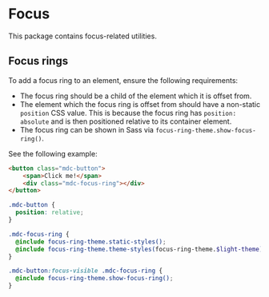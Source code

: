 # Focus

This package contains focus-related utilities.

## Focus rings

To add a focus ring to an element, ensure the following requirements:
- The focus ring should be a child of the element which it is offset from.
- The element which the focus ring is offset from should have a
  non-static `position` CSS value. This is because the focus ring has
  `position: absolute` and is then positioned relative to its container
  element.
- The focus ring can be shown in Sass via `focus-ring-theme.show-focus-ring()`.


See the following example:

```html
<button class="mdc-button">
	<span>Click me!</span>
	<div class="mdc-focus-ring"></div>
</button>
```

```scss
.mdc-button {
  position: relative;
}

.mdc-focus-ring {
  @include focus-ring-theme.static-styles();
  @include focus-ring-theme.theme-styles(focus-ring-theme.$light-theme);
}

.mdc-button:focus-visible .mdc-focus-ring {
  @include focus-ring-theme.show-focus-ring();
}
```
